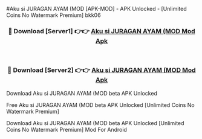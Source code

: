 #Aku si JURAGAN AYAM (MOD [APK-MOD] - APK Unlocked - [Unlimited Coins No Watermark Premium] bkk06



<div align="center">

<h3>🔴 Download [Server1] 👉👉 <a href="https://momento.my/?title=Aku_si_JURAGAN_AYAM_(MOD">Aku si JURAGAN AYAM (MOD Mod Apk</a></h3><br>

<h3>🔴 Download [Server2] 👉👉 <a href="https://momento.my/?title=Aku_si_JURAGAN_AYAM_(MOD">Aku si JURAGAN AYAM (MOD Mod Apk</a></h3>
</div>



Download Aku si JURAGAN AYAM (MOD beta APK Unlocked

Free Aku si JURAGAN AYAM (MOD beta APK Unlocked [Unlimited Coins No Watermark Premium]

Download Aku si JURAGAN AYAM (MOD beta APK Unlocked [Unlimited Coins No Watermark Premium] Mod For Android
